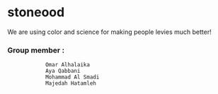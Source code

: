 # stoneood
We are using color and science for making people levies much better!

### Group member : 

                Omar Alhalaika
                Aya Qabbani
                Mohammad Al Smadi
                Majedah Hatamleh


